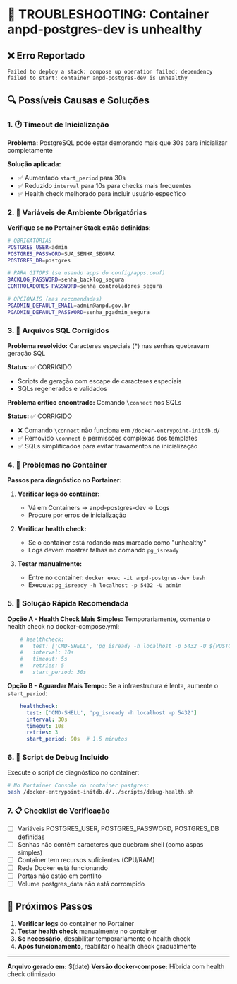 # 🚨 TROUBLESHOOTING: Container anpd-postgres-dev is unhealthy

## ❌ Erro Reportado
```
Failed to deploy a stack: compose up operation failed: dependency failed to start: container anpd-postgres-dev is unhealthy
```

## 🔍 Possíveis Causas e Soluções

### 1. 🕐 Timeout de Inicialização
**Problema:** PostgreSQL pode estar demorando mais que 30s para inicializar completamente

**Solução aplicada:**
- ✅ Aumentado `start_period` para 30s
- ✅ Reduzido `interval` para 10s para checks mais frequentes
- ✅ Health check melhorado para incluir usuário específico

### 2. 🔐 Variáveis de Ambiente Obrigatórias
**Verifique se no Portainer Stack estão definidas:**

```bash
# OBRIGATÓRIAS
POSTGRES_USER=admin
POSTGRES_PASSWORD=SUA_SENHA_SEGURA
POSTGRES_DB=postgres

# PARA GITOPS (se usando apps do config/apps.conf)
BACKLOG_PASSWORD=senha_backlog_segura
CONTROLADORES_PASSWORD=senha_controladores_segura

# OPCIONAIS (mas recomendadas)
PGADMIN_DEFAULT_EMAIL=admin@anpd.gov.br
PGADMIN_DEFAULT_PASSWORD=senha_pgadmin_segura
```

### 3. 📁 Arquivos SQL Corrigidos
**Problema resolvido:** Caracteres especiais (*) nas senhas quebravam geração SQL

**Status:** ✅ CORRIGIDO
- Scripts de geração com escape de caracteres especiais
- SQLs regenerados e validados

**Problema crítico encontrado:** Comando `\connect` nos SQLs

**Status:** ✅ CORRIGIDO
- ❌ Comando `\connect` não funciona em `/docker-entrypoint-initdb.d/`
- ✅ Removido `\connect` e permissões complexas dos templates
- ✅ SQLs simplificados para evitar travamentos na inicialização

### 4. 🐳 Problemas no Container
**Passos para diagnóstico no Portainer:**

1. **Verificar logs do container:**
   - Vá em Containers → anpd-postgres-dev → Logs
   - Procure por erros de inicialização

2. **Verificar health check:**
   - Se o container está rodando mas marcado como "unhealthy"
   - Logs devem mostrar falhas no comando `pg_isready`

3. **Testar manualmente:**
   - Entre no container: `docker exec -it anpd-postgres-dev bash`
   - Execute: `pg_isready -h localhost -p 5432 -U admin`

### 5. 🎯 Solução Rápida Recomendada

**Opção A - Health Check Mais Simples:**
Temporariamente, comente o health check no docker-compose.yml:

```yaml
    # healthcheck:
    #   test: ['CMD-SHELL', 'pg_isready -h localhost -p 5432 -U ${POSTGRES_USER:-admin}']
    #   interval: 10s
    #   timeout: 5s
    #   retries: 5
    #   start_period: 30s
```

**Opção B - Aguardar Mais Tempo:**
Se a infraestrutura é lenta, aumente o `start_period`:

```yaml
    healthcheck:
      test: ['CMD-SHELL', 'pg_isready -h localhost -p 5432']
      interval: 30s
      timeout: 10s
      retries: 3
      start_period: 90s  # 1.5 minutos
```

### 6. 🔧 Script de Debug Incluído
Execute o script de diagnóstico no container:

```bash
# No Portainer Console do container postgres:
bash /docker-entrypoint-initdb.d/../scripts/debug-health.sh
```

### 7. 📋 Checklist de Verificação

- [ ] Variáveis POSTGRES_USER, POSTGRES_PASSWORD, POSTGRES_DB definidas
- [ ] Senhas não contêm caracteres que quebram shell (como aspas simples)
- [ ] Container tem recursos suficientes (CPU/RAM)
- [ ] Rede Docker está funcionando
- [ ] Portas não estão em conflito
- [ ] Volume postgres_data não está corrompido

## 🚀 Próximos Passos

1. **Verificar logs** do container no Portainer
2. **Testar health check** manualmente no container
3. **Se necessário**, desabilitar temporariamente o health check
4. **Após funcionamento**, reabilitar o health check gradualmente

---
**Arquivo gerado em:** $(date)
**Versão docker-compose:** Híbrida com health check otimizado
